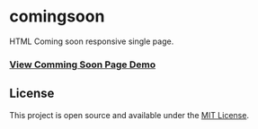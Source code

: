 # comingsoon
HTML Coming soon responsive single page.

### [View Comming Soon Page Demo](https://hafiz6512.github.io/comingsoon)

## License

This project is open source and available under the [MIT License](LICENSE).